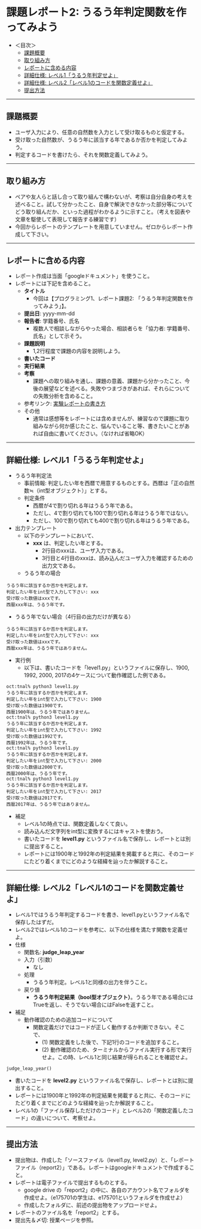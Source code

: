 # 課題レポート2: うるう年判定関数を作ってみよう

- ＜目次＞
  - <a href="#abst">課題概要</a>
  - <a href="#howto">取り組み方</a>
  - <a href="#report">レポートに含める内容</a>
  - <a href="#level1">詳細仕様: レベル1「うるう年判定せよ」</a>
  - <a href="#level2">詳細仕様: レベル2「レベル1のコードを関数定義せよ」</a>
  - <a href="#upload">提出方法</a>

<hr>

## <a name="abst">課題概要</a>
- ユーザ入力により、任意の自然数を入力として受け取るものと仮定する。
- 受け取った自然数が、うるう年に該当する年であるか否かを判定してみよう。
- 判定するコードを書けたら、それを関数定義してみよう。

<hr>

## <a name="howto">取り組み方</a>
- ペアや友人らと話し合って取り組んで構わないが、考察は自分自身の考えを述べること。試して分かったこと、自身で解決できなかった部分等についてどう取り組んだか、といった過程がわかるように示すこと。（考えを図表や文章を駆使して表現して報告する練習です）
- 今回からレポートのテンプレートを用意していません。ゼロからレポート作成して下さい。

<hr>

## <a name="report">レポートに含める内容</a>
- レポート作成は当面「googleドキュメント」を使うこと。
- レポートには下記を含めること。
  - **タイトル**
    - 今回は【プログラミング1、レポート課題2: 「うるう年判定関数を作ってみよう」】。
  - **提出日**: yyyy-mm-dd
  - **報告者**: 学籍番号、氏名
    - 複数人で相談しながらやった場合、相談者らを「協力者: 学籍番号、氏名」として示そう。
  - **課題説明**
    - 1,2行程度で課題の内容を説明しよう。
  - **書いたコード**
  - **実行結果**
  - **考察**
    - 課題への取り組みを通し、課題の意義、課題から分かったこと、今後の展望などを述べる。失敗やつまづきがあれば、それらについての失敗分析を含めること。
  - 参考リンク: [実験レポートの書き方](http://www.report.gusoku.net/jikken/jikkenreport.html)
  - その他
    - 通常は感想等をレポートには含めませんが、練習なので課題に取り組みながら何か感じたこと、悩んでいること等、書きたいことがあれば自由に書いてください。（なければ省略OK）

<hr>

## <a name="level1">詳細仕様: レベル1「うるう年判定せよ」</a>
- うるう年判定法
  - 事前情報: 判定したい年を西暦で用意するものとする。西暦は「正の自然数≒（int型オブジェクト）」とする。
  - 判定条件
    - 西暦が4で割り切れる年はうるう年である。
    - ただし、4で割り切れても100で割り切れる年はうるう年ではない。
    - ただし、100で割り切れても400で割り切れる年はうるう年である。
- 出力テンプレート
  - 以下のテンプレートにおいて、
    - **xxx** は、判定したい年とする。
      - 2行目のxxxは、ユーザ入力である。
      - 3行目と4行目のxxxは、読み込んだユーザ入力を確認するための出力文である。
  - うるう年の場合
```
うるう年に該当するか否かを判定します。
判定したい年をint型で入力して下さい: xxx
受け取った数値はxxxです。
西暦xxx年は、うるう年です。
```
  - うるう年でない場合（4行目の出力だけが異なる）
```
うるう年に該当するか否かを判定します。
判定したい年をint型で入力して下さい: xxx
受け取った数値はxxxです。
西暦xxx年は、うるう年ではありません。
```
- 実行例
  - 以下は、書いたコードを「level1.py」というファイルに保存し、1900, 1992, 2000, 2017の4ケースについて動作確認した例である。
```
oct:tnal% python3 level1.py
うるう年に該当するか否かを判定します。
判定したい年をint型で入力して下さい: 1900
受け取った数値は1900です。
西暦1900年は、うるう年ではありません。
oct:tnal% python3 level1.py
うるう年に該当するか否かを判定します。
判定したい年をint型で入力して下さい: 1992
受け取った数値は1992です。
西暦1992年は、うるう年です。
oct:tnal% python3 level1.py
うるう年に該当するか否かを判定します。
判定したい年をint型で入力して下さい: 2000
受け取った数値は2000です。
西暦2000年は、うるう年です。
oct:tnal% python3 level1.py
うるう年に該当するか否かを判定します。
判定したい年をint型で入力して下さい: 2017
受け取った数値は2017です。
西暦2017年は、うるう年ではありません。
```

- 補足
  - レベル1の時点では、関数定義しなくて良い。
  - 読み込んだ文字列をint型に変換するにはキャストを使おう。
  - 書いたコードを **level1.py** というファイル名で保存し、レポートとは別に提出すること。
  - レポートには1900年と1992年の判定結果を掲載すると共に、そのコードにたどり着くまでにどのような経緯を辿ったか解説すること。

<hr>

## <a name="level2">詳細仕様: レベル2「レベル1のコードを関数定義せよ」</a>
- レベル1ではうるう年判定するコードを書き、level1.pyというファイル名で保存したはずだ。
- レベル2ではレベル1のコードを参考に、以下の仕様を満たす関数を定義せよ。
- 仕様
  - 関数名: **judge_leap_year**
  - 入力（引数）
    - なし
  - 処理
    - うるう年判定。レベル1と同様の出力を伴うこと。
  - 戻り値
    - **うるう年判定結果（bool型オブジェクト）**。うるう年である場合にはTrueを返し、そうでない場合にはFalseを返すこと。
- 補足
  - 動作確認のための追加コードについて
    - 関数定義だけではコードが正しく動作するか判断できない。そこで、
      - (1) 関数定義をした後で、下記1行のコードを追加すること。
      - (2) 動作確認のため、ターミナルからファイル実行する形で実行せよ。この時、レベル1と同じ結果が得られることを確認せよ。
```
judge_leap_year()
```
  - 書いたコードを **level2.py** というファイル名で保存し、レポートとは別に提出すること。
  - レポートには1900年と1992年の判定結果を掲載すると共に、そのコードにたどり着くまでにどのような経緯を辿ったか解説すること。
  - レベル1の「ファイル保存しただけのコード」とレベル2の「関数定義したコード」の違いについて、考察せよ。


<hr>

## <a name="upload">提出方法</a>
- 提出物は、作成した「ソースファイル（level1.py, level2.py）と、「レポートファイル（report2）」である。レポートはgoogleドキュメントで作成すること。
- レポートは電子ファイルで提出するものとする。
  - google drive の「report2」の中に、各自のアカウント名でフォルダを作成せよ。（e175701の学生は、e175701というフォルダを作成せよ）
  - 作成したフォルダに、前述の提出物をアップロードせよ。
- レポートのファイル名を「report2」とする。
- 提出先＆〆切: 授業ページを参照。
